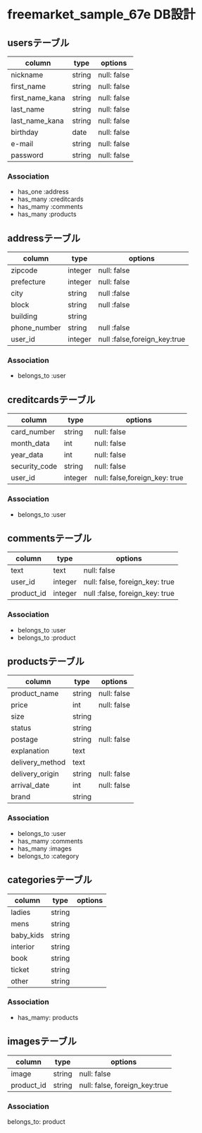 # freemarket_sample_67e DB設計

## usersテーブル

|column|type|options|
|------|----|-------|
|nickname|string|null: false|
|first_name|string|null: false|
|first_name_kana|string|null: false|
|last_name|string|null: false|
|last_name_kana|string|null: false|
|birthday|date|null: false|
|e-mail|string|null: false|
|password|string|null: false|

### Association
- has_one :address
- has_many :creditcards
- has_mamy :comments
- has_many :products


## addressテーブル
|column|type|options|
|------|----|-------|
|zipcode|integer|null: false|
|prefecture|integer|null: false|
|city|string|null :false|
|block|string|null :false|
|building|string||
|phone_number|string|null :false|
|user_id|integer|null :false,foreign_key:true|

### Association
- belongs_to :user


## creditcardsテーブル
|column|type|options|
|------|----|-------|
|card_number|string|null: false|
|month_data|int|null: false|
|year_data|int|null: false|
|security_code|string|null: false|
|user_id|integer|null: false,foreign_key: true|

### Association
- belongs_to :user


## commentsテーブル
|column|type|options|
|------|----|-------|
|text|text|null: false|
|user_id|integer|null: false, foreign_key: true|
|product_id|integer|null :false, foreign_key: true|

### Association
- belongs_to :user
- belongs_to :product


## productsテーブル
|column|type|options|
|------|----|-------|
|product_name|string|null: false|
|price|int|null: false|
|size|string||
|status|string||
|postage|string|null: false|
|explanation|text||
|delivery_method|text||
|delivery_origin|string|null: false|
|arrival_date|int|null: false|
|brand|string||

### Association
- belongs_to :user
- has_mamy :comments
- has_many :images
- belongs_to :category


## categoriesテーブル
|column|type|options|
|------|----|-------|
|ladies|string||
|mens|string||
|baby_kids|string||
|interior|string||
|book|string||
|ticket|string||
|other|string||

### Association
- has_mamy: products


## imagesテーブル
|column|type|options|
|------|----|-------|
|image|string|null: false|
|product_id|string|null: false, foreign_key:true|

### Association
belongs_to: product